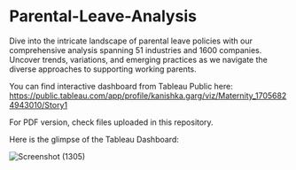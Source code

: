 # Parental-Leave-Analysis

Dive into the intricate landscape of parental leave policies with our comprehensive analysis spanning 51 industries and 1600 companies. Uncover trends, variations, and emerging practices as we navigate the diverse approaches to supporting working parents.

You can find interactive dashboard from Tableau Public here: https://public.tableau.com/app/profile/kanishka.garg/viz/Maternity_17056824943010/Story1

For PDF version, check files uploaded in this repository.

Here is the glimpse of the Tableau Dashboard:

![Screenshot (1305)](https://github.com/kanishkagargg/Parental-Leave-Analysis/assets/140965958/0fbaf3a4-f048-42e1-a46c-3df85a35d934)
